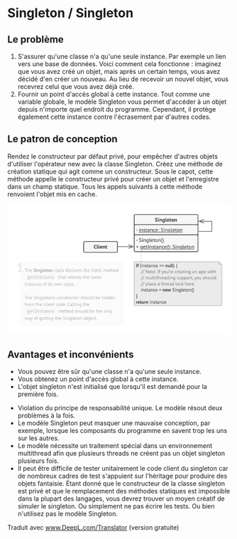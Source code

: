 # Singleton / Singleton

## Le problème

1. S'assurer qu'une classe n'a qu'une seule instance. Par exemple un lien vers une base de données. Voici comment cela fonctionne : imaginez que vous avez créé un objet, mais après un certain temps, vous avez décidé d'en créer un nouveau. Au lieu de recevoir un nouvel objet, vous recevrez celui que vous avez déjà créé.
2. Fournir un point d'accès global à cette instance. Tout comme une variable globale, le modèle Singleton vous permet d'accéder à un objet depuis n'importe quel endroit du programme. Cependant, il protège également cette instance contre l'écrasement par d'autres codes.

## Le patron de conception

Rendez le constructeur par défaut privé, pour empêcher d'autres objets d'utiliser l'opérateur new avec la classe Singleton.
Créez une méthode de création statique qui agit comme un constructeur. Sous le capot, cette méthode appelle le constructeur privé pour créer un objet et l'enregistre dans un champ statique. Tous les appels suivants à cette méthode renvoient l'objet mis en cache.

![](2022-01-23-10-58-53.png)

## Avantages et inconvénients

+ Vous pouvez être sûr qu'une classe n'a qu'une seule instance.
+ Vous obtenez un point d'accès global à cette instance.
+ L'objet singleton n'est initialisé que lorsqu'il est demandé pour la première fois.

- Violation du principe de responsabilité unique. Le modèle résout deux problèmes à la fois.
- Le modèle Singleton peut masquer une mauvaise conception, par exemple, lorsque les composants du programme en savent trop les uns sur les autres.
- Le modèle nécessite un traitement spécial dans un environnement multithread afin que plusieurs threads ne créent pas un objet singleton plusieurs fois.
- Il peut être difficile de tester unitairement le code client du singleton car de nombreux cadres de test s'appuient sur l'héritage pour produire des objets fantaisie. Étant donné que le constructeur de la classe singleton est privé et que le remplacement des méthodes statiques est impossible dans la plupart des langages, vous devrez trouver un moyen créatif de simuler le singleton. Ou simplement ne pas écrire les tests. Ou bien n'utilisez pas le modèle Singleton.


Traduit avec www.DeepL.com/Translator (version gratuite)